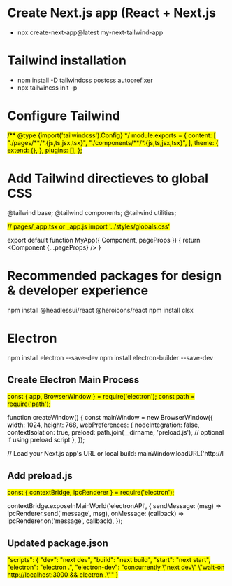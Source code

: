 # Create Next.js app (React + Next.js

- npx create-next-app@latest my-next-tailwind-app

# Tailwind installation

- npm install -D tailwindcss postcss autoprefixer
- npx tailwincss init -p

# Configure Tailwind

<mark>
/** @type {import('tailwindcss').Config} */
module.exports = {
  content: [
    "./pages/**/*.{js,ts,jsx,tsx}",
    "./components/**/*.{js,ts,jsx,tsx}",
  ],
  theme: {
    extend: {},
  },
  plugins: [],
};

</mark>

# Add Tailwind directieves to global CSS

@tailwind base;
@tailwind components;
@tailwind utilities;

<mark>
// pages/_app.tsx or _app.js
import '../styles/globals.css'

export default function MyApp({ Component, pageProps }) {
return <Component {...pageProps} />
}

</mark>

# Recommended packages for design & developer experience

npm install @headlessui/react @heroicons/react
npm install clsx

# Electron

npm install electron --save-dev
npm install electron-builder --save-dev

## Create Electron Main Process

<mark>
const { app, BrowserWindow } = require('electron');
const path = require('path');

function createWindow() {
const mainWindow = new BrowserWindow({
width: 1024,
height: 768,
webPreferences: {
nodeIntegration: false,
contextIsolation: true,
preload: path.join(\_\_dirname, 'preload.js'), // optional if using preload script
},
});

// Load your Next.js app's URL or local build:
mainWindow.loadURL('http://l

</mark>

## Add preload.js

<mark>
const { contextBridge, ipcRenderer } = require('electron');

contextBridge.exposeInMainWorld('electronAPI', {
sendMessage: (msg) => ipcRenderer.send('message', msg),
onMessage: (callback) => ipcRenderer.on('message', callback),
});

</mark>

## Updated package.json

<mark>
"scripts": {
  "dev": "next dev",
  "build": "next build",
  "start": "next start",
  "electron": "electron .",
  "electron-dev": "concurrently \"next dev\" \"wait-on http://localhost:3000 && electron .\""
}

</mark>
